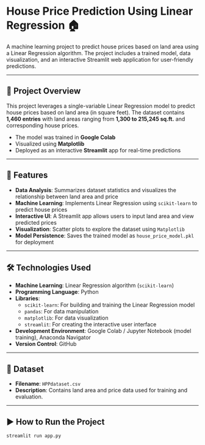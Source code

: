 # House Price Prediction Using Linear Regression 🏠

A machine learning project to predict house prices based on land area using a Linear Regression algorithm. The project includes a trained model, data visualization, and an interactive Streamlit web application for user-friendly predictions.

---

## 📌 Project Overview

This project leverages a single-variable Linear Regression model to predict house prices based on land area (in square feet). The dataset contains **1,460 entries** with land areas ranging from **1,300 to 215,245 sq.ft.** and corresponding house prices.

- The model was trained in **Google Colab**
- Visualized using **Matplotlib**
- Deployed as an interactive **Streamlit** app for real-time predictions

---

## 🚀 Features

- **Data Analysis**: Summarizes dataset statistics and visualizes the relationship between land area and price  
- **Machine Learning**: Implements Linear Regression using `scikit-learn` to predict house prices  
- **Interactive UI**: A Streamlit app allows users to input land area and view predicted prices  
- **Visualization**: Scatter plots to explore the dataset using `Matplotlib`  
- **Model Persistence**: Saves the trained model as `house_price_model.pkl` for deployment

---

## 🛠️ Technologies Used

- **Machine Learning**: Linear Regression algorithm (`scikit-learn`)
- **Programming Language**: Python  
- **Libraries**:
  - `scikit-learn`: For building and training the Linear Regression model
  - `pandas`: For data manipulation
  - `matplotlib`: For data visualization
  - `streamlit`: For creating the interactive user interface  
- **Development Environment**: Google Colab / Jupyter Notebook (model training), Anaconda Navigator  
- **Version Control**: GitHub

---

## 📂 Dataset

- **Filename**: `HPPdataset.csv`
- **Description**: Contains land area and price data used for training and evaluation.

---

## ▶️ How to Run the Project

```bash
streamlit run app.py
